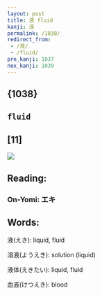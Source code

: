 ```yaml
---
layout: post
title: 液 fluid
kanji: 液
permalink: /1038/
redirect_from:
 - /液/
 - /fluid/
pre_kanji: 1037
nex_kanji: 1039
---
```


## {1038}

## `fluid`

## [11]

<div class="stroke"><img src="E6B6B2.png" /></div>

## Reading:

### On-Yomi: エキ

## Words:

液(えき): liquid, fluid

溶液(ようえき): solution (liquid)

液体(えきたい): liquid, fluid

血液(けつえき): blood
